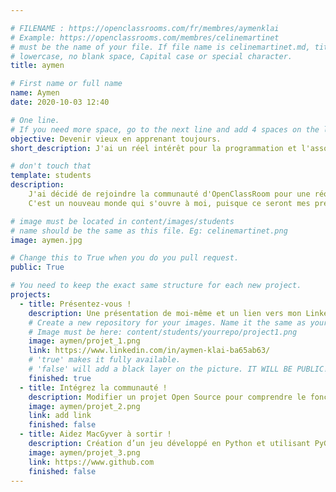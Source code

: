 ```yaml
---

# FILENAME : https://openclassrooms.com/fr/membres/aymenklai
# Example: https://openclassrooms.com/membres/celinemartinet
# must be the name of your file. If file name is celinemartinet.md, title is celinemartinet.
# lowercase, no blank space, Capital case or special character.
title: aymen

# First name or full name
name: Aymen
date: 2020-10-03 12:40

# One line.
# If you need more space, go to the next line and add 4 spaces on the left, as in 'description'.
objective: Devenir vieux en apprenant toujours.
short_description: J'ai un réel intérêt pour la programmation et l'associer au travail ça serait top.

# don't touch that
template: students
description:
    J'ai décidé de rejoindre la communauté d'OpenClassRoom pour une réorientation professionnelle.
	C'est un nouveau monde qui s'ouvre à moi, puisque ce seront mes premiers pas dans le dévelopement informatique!

# image must be located in content/images/students
# name should be the same as this file. Eg: celinemartinet.png
image: aymen.jpg

# Change this to True when you do you pull request.
public: True

# You need to keep the exact same structure for each new project.
projects:
  - title: Présentez-vous !
    description: Une présentation de moi-même et un lien vers mon LinkedIn.
    # Create a new repository for your images. Name it the same as your nickname and profile picture.
    # Image must be here: content/students/yourrepo/project1.png
    image: aymen/projet_1.png
    link: https://www.linkedin.com/in/aymen-klai-ba65ab63/
    # 'true' makes it fully available.
    # 'false' will add a black layer on the picture. IT WILL BE PUBLIC!
    finished: true
  - title: Intégrez la communauté !
    description: Modifier un projet Open Source pour comprendre le fonctionnement de Git, de Github et des pullreques
    image: aymen/projet_2.png
    link: add link
    finished: false
  - title: Aidez MacGyver à sortir !
    description: Création d’un jeu développé en Python et utilisant PyGame.
    image: aymen/projet_3.png
    link: https://www.github.com
    finished: false
---
```

